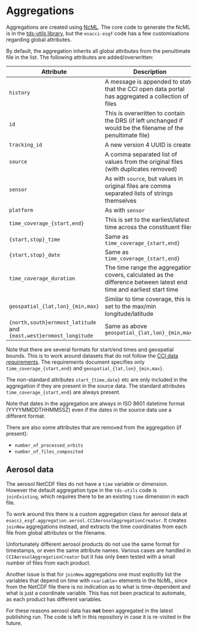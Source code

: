 # Aggregations

Aggregations are created using
[NcML](https://www.unidata.ucar.edu/software/thredds/current/netcdf-java/ncml/Aggregation.html).
The core code to generate the NcML is in the [tds-utils
library](https://github.com/cedadev/tds-utils/blob/master/tds_utils/aggregation/aggregate.py),
but the `esacci-esgf` code has a few customisations regarding global
attributes.

By default, the aggregation inherits all global attributes from the penultimate
file in the list. The following attributes are added/overwritten:

| Attribute     | Description |
| ------------- | ----------- |
| `history`     | A message is appended to state that the CCI open data portal has aggregated a collection of files |
| `id`          | This is overwritten to contain the DRS (if left unchanged if would be the filename of the penultimate file) |
| `tracking_id` | A new version 4 UUID is created |
| `source`      | A comma separated list of values from the original files (with duplicates removed) |
| `sensor`      | As with `source`, but values in original files are comma separated lists of strings themselves |
| `platform`    | As with `sensor` |
| `time_coverage_{start,end}` | This is set to the earliest/latest time across the constituent files |
| `{start,stop}_time`         | Same as `time_coverage_{start,end}` |
| `{start,stop}_date`         | Same as `time_coverage_{start,end}` |
| `time_coverage_duration`    | The time range the aggregation covers, calculated as the difference between latest end time and earliest start time |
| `geospatial_{lat,lon}_{min,max}` | Similar to time coverage, this is set to the max/min longitude/latitude |
| `{north,south}ernmost_latitude` and `{east,west}ernmost_longitude` | Same as above `geospatial_{lat,lon}_{min,max}` |

Note that there are several formats for start/end times and geospatial bounds.
This is to work around datasets that do not follow the [CCI data
requirements](http://cci.esa.int/sites/default/files/CCI_Data_Requirements_Iss1.2_Mar2015.pdf).
The requirements document specifies only `time_coverage_{start,end}` and
`geospatial_{lat,lon}_{min,max}`.

The non-standard attributes `start_{time,date}` etc are only included in the
aggregation if they are present in the source data. The standard attributes
`time_coverage_{start,end}` are always present.

Note that dates in the aggregation are always in ISO 8601 datetime format
(YYYYMMDDTHHMMSSZ) even if the dates in the source data use a different format.

There are also some attributes that are removed from the aggregation (if present):

* `number_of_processed_orbits`
* `number_of_files_composited`

## Aerosol data

The aerosol NetCDF files do not have a `time` variable or dimension. However
the default aggregation type in the `tds-utils` code is `joinExisting`, which
requires there to be an existing `time` dimension in each file.

To work around this there is a custom aggregation class for aerosol data at
`esacci_esgf.aggregation.aersol.CCIAerosolAggregationCreator`. It creates
`joinNew` aggregations instead, and extracts the time coordinates from each
file from global attributes or the filename.

Unfortunately different aerosol products do not use the same format for
timestamps, or even the same attribute names. Various cases are handled in
`CCIAerosolAggregationCreator` but it has only been tested with a small number
of files from each product.

Another issue is that for `joinNew` aggregations one must explicitly list the
variables that depend on time with `<variable>` elements in the NcML, since
from the NetCDF file there is no indication as to what is time-dependent and
what is just a coordinate variable. This has not been practical to automate, as
each product has different variables.

For these reasons aerosol data has **not** been aggregated in the latest
publishing run. The code is left in this repository in case it is re-visited
in the future.
